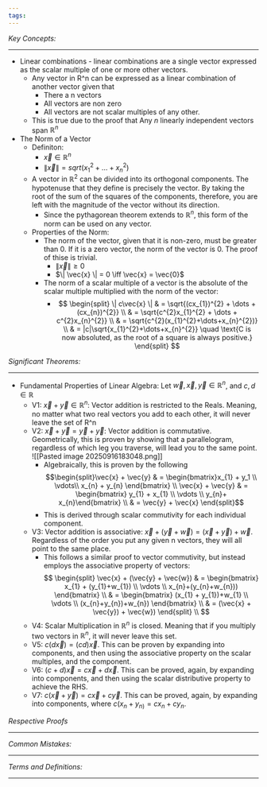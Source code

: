 ```yaml
---
tags:
---
```

*Key Concepts:*
___
- Linear combinations - linear combinations are a single vector expressed as the scalar multiple of one or more other vectors. 
	- Any vector in R^n can be expressed as a linear combination of another vector given that
		- There a n vectors
		- All vectors are non zero
		- All vectors are not scalar multiples of any other.
	- This is true due to the proof that Any $n$ linearly independent vectors span $\mathbb{R}^n$
- The Norm of a Vector
	- Definiton: 
		- $\vec{x} \in \mathbb{R}^n$
		- $\|\vec{x}\| = sqrt(x_{1}^{2}+\dots+x_{n}^2)$     
	- A vector in $\mathbb{R}^2$ can be divided into its orthogonal components. The hypotenuse that they define is precisely the vector. By taking the root of the sum of the squares of the components, therefore, you are left with the magnitude of the vector without its direction. 
		- Since the pythagorean theorem extends to $\mathbb{R}^n$, this form of the norm can be used on any vector. 
	- Properties of the Norm:
		- The norm of the vector, given that it is non-zero, must be greater than 0. If it is a zero vector, the norm of the vector is 0. The proof of thise is trivial.
			- $\| \vec{x} \| \ge 0$ 
			- $\| \vec{x} \| = 0 \iff \vec{x} = \vec{0}$ 
		- The norm of a scalar multiple of a vector is the absolute of the scalar multiple multiplied with the norm of the vector:
			- $$
\begin{split} 
\| c\vec{x} \| & = \sqrt{(cx_{1})^{2} + \dots + (cx_{n})^{2}} \\ 
& =  \sqrt{c^{2}x_{1}^{2} + \dots + c^{2}x_{n}^{2}}  \\
& = \sqrt{c^{2}(x_{1}^{2}+\dots+x_{n}^{2})} \\
& = |c|\sqrt{x_{1}^{2}+\dots+x_{n}^{2}} \quad \text{C is now absoluted, as the root of a square is always positive.}
\end{split}
$$

*Significant Theorems:*
___
- Fundamental Properties of Linear Algebra:  Let $\vec{w}, \vec{x}, \vec{y} \in \mathbb{R}^{n}$, and $c, d \in \mathbb{R}$
	- V1: $\vec{x} + \vec{y}  \in \mathbb{R}^n$: Vector addition is restricted to the Reals. Meaning, no matter what two real vectors you add to each other, it will never leave the set of R^n  
	- V2: $\vec{x} + \vec{y} = \vec{y} + \vec{y}$: Vector addition is commutative. Geometrically, this is proven by showing that a parallelogram, regardless of which leg you traverse, will lead you to the same point.  ![[Pasted image 20250916183048.png]]
		- Algebraically, this is proven by the following $$\begin{split}\vec{x} + \vec{y} & = \begin{bmatrix}x_{1} + y_1 \\ \vdots\\ x_{n} + y_{n} \end{bmatrix} \\ \vec{x} + \vec{y} & = \begin{bmatrix} y_{1} + x_{1} \\ \vdots \\ y_{n}+ x_{n}\end{bmatrix} \\ & = \vec{y} + \vec{x} \end{split}$$
		- This is derived through scalar commutivity for each individual component.
	- V3: Vector addition is associative: $\vec{x} + (\vec{y} + \vec{w}) = (\vec{x} + \vec{y}) + \vec{w}$. Regardless of the order you put any given n vectors, they will all point to the same place. 
		- This follows a similar proof to vector commutivity, but instead employs the associative property of vectors:  $$
\begin{split} 
\vec{x} + (\vec{y} + \vec{w}) & = 
\begin{bmatrix} x_{1} + (y_{1}+w_{1}) \\ \vdots \\ x_{n}+(y_{n}+w_{n})) \end{bmatrix} \\ 
& = 
\begin{bmatrix} (x_{1} + y_{1})+w_{1} \\ \vdots \\ (x_{n}+y_{n})+w_{n}) \end{bmatrix} \\ 
& = (\vec{x} + \vec{y}) + \vec{w})
\end{split} \\ 
$$
	- V4: Scalar Multiplication in $\mathbb{R}^n$ is closed. Meaning that if you multiply two vectors in $\mathbb{R}^n$, it will never leave this set.
	- V5: $c(d\vec{x}) = (cd)\vec{x}$. This can be proven by expanding into components, and then using the associative property on the scalar multiples, and the component. 
	- V6: $(c+d)\vec{x} = c\vec{x} + d\vec{x}$. This can be proved, again, by expanding into components, and then using the scalar distributive property to achieve the RHS.
	- V7: $c(\vec{x} + \vec{y}) = c\vec{x} + c\vec{y}$. This can be proved, again, by expanding into components, where $c(x_{n}+y_{n)}=cx_{n}+cy_{n}$.


*Respective Proofs*
___

*Common Mistakes:*
___

*Terms and Definitions:*
___

